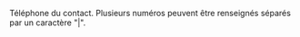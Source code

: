 <!-- Begin @phoneVoice.md -->

Téléphone du contact. Plusieurs numéros peuvent être renseignés séparés par un caractère "|".

<!-- End @phoneVoice.md -->
